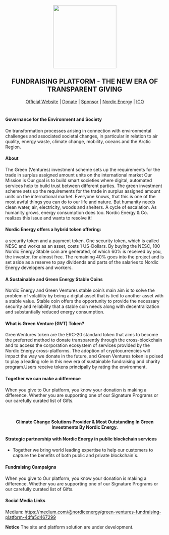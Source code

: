 
<p align="center">
 <a href="https://greenventures.nordicenergy.co/">
 <img height="200px" src="images/logo/greenventures-logo.png">
</a>
  <br> <h2 align="center">FUNDRAISING PLATFORM - THE NEW ERA OF TRANSPARENT GIVING</h2>
<p align="center">
 <a href="https://greenventures.app/">Official Website</a> |
  <a href="https://nordicenergy.app/donate">Donate</a> |
  <a href="https://github.com/sponsors/rdymac">Sponsor</a> |
  <a href="https://nordicenergy.io">Nordic Energy</a> |
  <a href="https://nordicenergy.app/buy">ICO</a>
</p>

#

#### Governance for the Environment and Society

On transformation processes arising in connection with environmental challenges and associated societal changes, in particular in relation to air quality, energy waste, climate change, mobility, oceans and the Arctic Region.


#### About

The Green (Ventures) investment scheme sets up the requirements for the trade in surplus assigned amount units on the international market Our Mission is Our goal is to build smart societies where digital, automated services help to build trust between different parties. The green investment scheme sets up the requirements for the trade in surplus assigned amount units on the international market. Everyone knows, that this is one of the most awful things you can do to our life and nature. But humanity needs clean water, air, electricity, woods and shelters. A cycle of escalation. As humanity grows, energy consumption does too. Nordic Energy & Co. realizes this issue and wants to resolve it!




#### Nordic Energy offers a hybrid token offering:

a security token and a payment token. One security token, which is called NESC and works as an asset, costs 1 US-Dollars. By buying the NESC, 100 Nordic Energy Stable coin are generated, of which 60% is received by you, the investor, for almost free. The remaining 40% goes into the project and is set aside as a reserve to pay dividends and parts of the salaries to Nordic Energy developers and workers.

#### A Sustainable and Green Energy Stable Coins

Nordic Energy and Green Ventures stable coin’s main aim is to solve the problem of volatility by being a digital asset that is tied to another asset with a stable value. Stable coin offers the opportunity to provide the necessary security and reliability that a stable coin needs along with decentralization and substantially reduced energy consumption.

#### What is Green Venture (GVT) Token?

GreenVentures token are the ERC-20 standard token that aims to become the preferred method to donate transparently through the cross-blockchain and to access the corporation ecosystem of services provided by the Nordic Energy cross-platforms. The adoption of cryptocurrencies will impact the way we donate in the future, and Green Ventures token is poised to play a leading role in this new era of sustainable fundraising and charity program.Users receive tokens principally by rating the environment. 


#### Together we can make a difference

When you give to Our platform, you know your donation is making a difference. Whether you are supporting one of our Signature Programs or our carefully curated list of Gifts. 

<p align="center">
<br> <h4 align="center">Climate Change Solutions Provider & Most Outstanding In Green Investments By Nordic Energy.</h4>
</p>

#### Strategic partnership with Nordic Energy in public blockchain services

- Together we bring world leading expertise to help our customers to capture the benefits of both public and private blockchain´s.

#### Fundraising Campaigns

When you give to Our platform, you know your donation is making a difference. Whether you are supporting one of our Signature Programs or our carefully curated list of Gifts.

#### Social Media Links

Medium: https://medium.com/@nordicenergy/green-ventures-fundraising-platform-4dfa5d467299

**Notice** The site and platform solution are under development.

